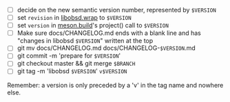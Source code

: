 <!--
Copyright (c) 2022 Guilherme Janczak <guilherme.janczak@yandex.com>

Permission to use, copy, modify, and distribute this software for any
purpose with or without fee is hereby granted, provided that the above
copyright notice and this permission notice appear in all copies.

THE SOFTWARE IS PROVIDED "AS IS" AND THE AUTHOR DISCLAIMS ALL WARRANTIES
WITH REGARD TO THIS SOFTWARE INCLUDING ALL IMPLIED WARRANTIES OF
MERCHANTABILITY AND FITNESS. IN NO EVENT SHALL THE AUTHOR BE LIABLE FOR
ANY SPECIAL, DIRECT, INDIRECT, OR CONSEQUENTIAL DAMAGES OR ANY DAMAGES
WHATSOEVER RESULTING FROM LOSS OF USE, DATA OR PROFITS, WHETHER IN AN
ACTION OF CONTRACT, NEGLIGENCE OR OTHER TORTIOUS ACTION, ARISING OUT OF
OR IN CONNECTION WITH THE USE OR PERFORMANCE OF THIS SOFTWARE.
-->

- [ ] decide on the new semantic version number, represented by `$VERSION`
- [ ] set `revision` in [libobsd.wrap](libobsd.wrap) to `$VERSION`
- [ ] set `version` in [meson.build](meson.build)'s project() call to `$VERSION`
- [ ] Make sure docs/CHANGELOG.md ends with a blank line and has "changes in
      libobsd `$VERSION`" written at the top
- [ ] git mv docs/CHANGELOG.md docs/CHANGELOG-`$VERSION`.md
- [ ] git commit -m 'prepare for `$VERSION`'
- [ ] git checkout master && git merge `$BRANCH`
- [ ] git tag -m 'libobsd `$VERSION`' `v$VERSION`

Remember: a version is only preceded by a 'v' in the tag name and nowhere else.
